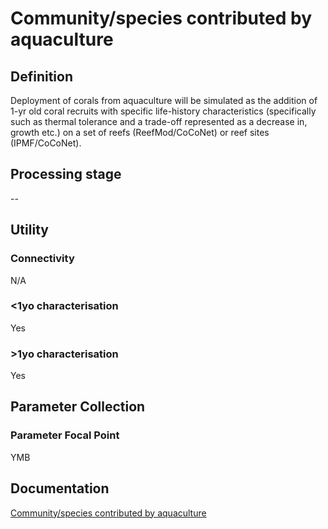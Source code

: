 # Community/species contributed by aquaculture
<!-- 
{: .no_toc .text-delta }
* TOC
{:toc} -->

## Definition

Deployment of corals from aquaculture will be simulated as the addition of 1-yr old coral recruits with specific life-history characteristics (specifically such as thermal tolerance and a trade-off represented as a decrease in, growth etc.) on a set of reefs (ReefMod/CoCoNet) or reef sites (IPMF/CoCoNet). 

## Processing stage

--

## Utility 
### Connectivity

N/A

### <1yo characterisation

Yes 

### >1yo characterisation

Yes 

## Parameter Collection
### Parameter Focal Point

YMB

## Documentation

[Community/species contributed by aquaculture](https://aimsgovau.sharepoint.com/:w:/r/sites/RRAPMDS/_layouts/15/Doc.aspx?sourcedoc=%7B29094931-0C78-4E5E-A569-DE704A93116B%7D&file=Parameter_cultured_corals_NEW.docx)